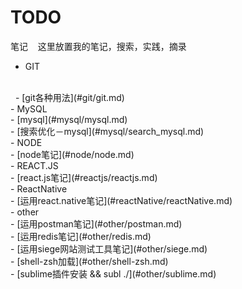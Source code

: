 # TODO
笔记    这里放置我的笔记，搜索，实践，摘录
<br/>
- GIT 
<br/>
   - [git各种用法](#git/git.md)
<br/>
- MySQL
<br/>
 - [mysql](#mysql/mysql.md)
<br/>
 - [搜索优化－mysql](#mysql/search_mysql.md)
<br/>
- NODE
<br/>
 - [node笔记](#node/node.md)
<br/>
- REACT.JS
<br/>
 - [react.js笔记](#reactjs/reactjs.md)
<br/>
- ReactNative
<br/>
 - [运用react.native笔记](#reactNative/reactNative.md)
<br/>
- other
<br/>
 - [运用postman笔记](#other/postman.md)
<br/>
 - [运用redis笔记](#other/redis.md)
<br/>
 - [运用siege网站测试工具笔记](#other/siege.md)
<br/>
 - [shell-zsh加载](#other/shell-zsh.md)
<br/>
 - [sublime插件安装 && subl ./](#other/sublime.md)